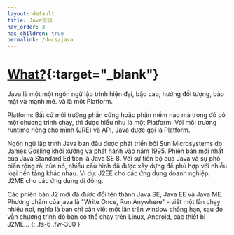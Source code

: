 ```yaml
---
layout: default
title: Java言語
nav_order: 3
has_children: true
permalink: /docs/java
---
```


# [What?](https://viettuts.vn/java){:target="_blank"}

Java là một một ngôn ngữ lập trình hiện đại, bậc cao, hướng đối tượng, bảo mật và mạnh mẽ. và là một Platform.

Platform: Bất cứ môi trường phần cứng hoặc phần mềm nào mà trong đó có một chương trình chạy, thì được hiểu như là một Platform. Với môi trường runtime riêng cho mình (JRE) và API, Java được gọi là Platform.

Ngôn ngữ lập trình Java ban đầu được phát triển bởi Sun Microsystems do James Gosling khởi xướng và phát hành vào năm 1995. Phiên bản mới nhất của Java Standard Edition là Java SE 8. Với sự tiến bộ của Java và sự phổ biến rộng rãi của nó, nhiều cấu hình đã được xây dựng để phù hợp với nhiều loại nền tảng khác nhau. Ví dụ: J2EE cho các ứng dụng doanh nghiệp, J2ME cho các ứng dụng di động.

Các phiên bản J2 mới đã được đổi tên thành Java SE, Java EE và Java ME. Phương châm của java là "Write Once, Run Anywhere" - viết một lần chạy nhiều nơi, nghĩa là bạn chỉ cần viết một lần trên window chẳng hạn, sau đó vẫn chương trình đó bạn có thể chạy trên Linux, Android, các thiết bị J2ME...
{: .fs-6 .fw-300 }
